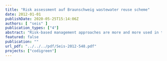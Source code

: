 ```yaml
---
title: "Risk assessment auf Braunschweig wastewater reuse scheme"
date: 2012-01-01
publishDate: 2020-05-25T15:14:06Z
authors: [ "seis" ]
publication_types: ["4"]
abstract: "Risk-based management approaches are more and more used in the water sector and are promoted by the WHO. As a first step towards an overall risk-based management approach of the agricultural wastewater reuse concept of Braunschweig this report conducts quantitative microbial risk assessment (QMRA) and quantitative chemical risk assessment (QCRA) of heavy metals. Scenarios for microbial risks are conducted for fieldworkers, nearby residents and children ingesting soil using a 1000 trial Monte Carlo Simulation. As a tolerable value of risk an additional disease burden of 1 µDALY is set following the current WHO guidelines. For heavy metals impacts on the terrestrial and aquatic ecosystems as well as on human health are assessed using the methods outlined in the European Union Technical Guidance Document on Risk Assessment (TGD). Concerning microbial risks risk-based targets are set in terms of additional required pathogen reduction in the STP Steinhof. Based on the model results an additional reduction of 1.5log units is derived for viruses, for which the highest annual risks of infection per person per year (pppy) is calculated in all scenarios. Concerning heavy metals the model indicates an increasing tendency of soil concentrations over time and identifies Cd as the only metal which is currently of concern. Risk reduction measures should be considered for this metal. Recommendations are given concerning necessary validation and additional monitoring for eliminating uncertainties within the model."
featured: false
publication: ""
url_pdf: "../../../pdf/Seis-2012-548.pdf"
projects: ["codigreen"]
---
```


